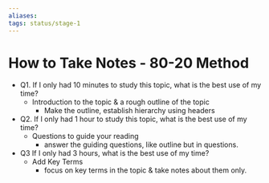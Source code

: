 ```yaml
---
aliases: 
tags: status/stage-1 
---
```

# How to Take Notes - 80-20 Method
-   Q1. If I only had 10 minutes to study this topic, what is the best use of my time?
    -   Introduction to the topic & a rough outline of the topic
        -   Make the outline, establish hierarchy using headers
-   Q2. If I only had 1 hour to study this topic, what is the best use of my time?
    -   Questions to guide your reading
        -   answer the guiding questions, like outline but in questions.
-   Q3 If I only had 3 hours, what is the best use of my time?
    -   Add Key Terms
        -   focus on key terms in the topic & take notes about them only.
